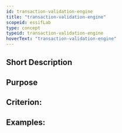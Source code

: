 ```yaml
---
id: transaction-validation-engine
title: "transaction-validation-engine"
scopeid: essifLab
type: concept
typeid: transaction-validation-engine
hoverText: "transaction-validation-engine"
---
```


## Short Description

## Purpose

## Criterion:

## Examples:
